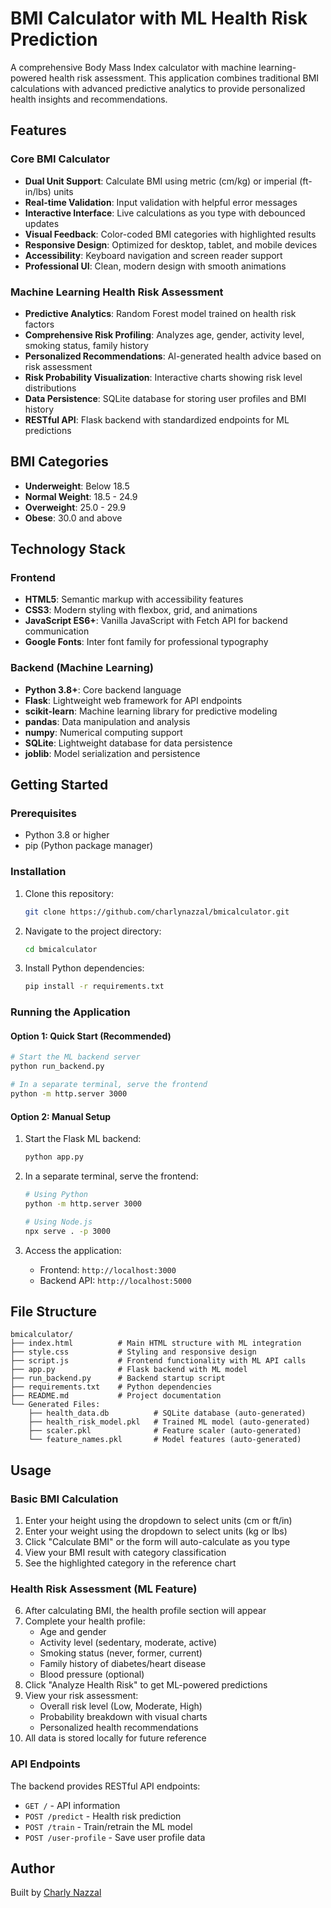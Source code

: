 # BMI Calculator with ML Health Risk Prediction

A comprehensive Body Mass Index calculator with machine learning-powered health risk assessment. This application combines traditional BMI calculations with advanced predictive analytics to provide personalized health insights and recommendations.

## Features

### Core BMI Calculator
- **Dual Unit Support**: Calculate BMI using metric (cm/kg) or imperial (ft-in/lbs) units
- **Real-time Validation**: Input validation with helpful error messages
- **Interactive Interface**: Live calculations as you type with debounced updates
- **Visual Feedback**: Color-coded BMI categories with highlighted results
- **Responsive Design**: Optimized for desktop, tablet, and mobile devices
- **Accessibility**: Keyboard navigation and screen reader support
- **Professional UI**: Clean, modern design with smooth animations

### Machine Learning Health Risk Assessment
- **Predictive Analytics**: Random Forest model trained on health risk factors
- **Comprehensive Risk Profiling**: Analyzes age, gender, activity level, smoking status, family history
- **Personalized Recommendations**: AI-generated health advice based on risk assessment
- **Risk Probability Visualization**: Interactive charts showing risk level distributions
- **Data Persistence**: SQLite database for storing user profiles and BMI history
- **RESTful API**: Flask backend with standardized endpoints for ML predictions

## BMI Categories

- **Underweight**: Below 18.5
- **Normal Weight**: 18.5 - 24.9
- **Overweight**: 25.0 - 29.9
- **Obese**: 30.0 and above

## Technology Stack

### Frontend
- **HTML5**: Semantic markup with accessibility features
- **CSS3**: Modern styling with flexbox, grid, and animations
- **JavaScript ES6+**: Vanilla JavaScript with Fetch API for backend communication
- **Google Fonts**: Inter font family for professional typography

### Backend (Machine Learning)
- **Python 3.8+**: Core backend language
- **Flask**: Lightweight web framework for API endpoints
- **scikit-learn**: Machine learning library for predictive modeling
- **pandas**: Data manipulation and analysis
- **numpy**: Numerical computing support
- **SQLite**: Lightweight database for data persistence
- **joblib**: Model serialization and persistence

## Getting Started

### Prerequisites
- Python 3.8 or higher
- pip (Python package manager)

### Installation

1. Clone this repository:
   ```bash
   git clone https://github.com/charlynazzal/bmicalculator.git
   ```

2. Navigate to the project directory:
   ```bash
   cd bmicalculator
   ```

3. Install Python dependencies:
   ```bash
   pip install -r requirements.txt
   ```

### Running the Application

#### Option 1: Quick Start (Recommended)
```bash
# Start the ML backend server
python run_backend.py

# In a separate terminal, serve the frontend
python -m http.server 3000
```

#### Option 2: Manual Setup
1. Start the Flask ML backend:
   ```bash
   python app.py
   ```

2. In a separate terminal, serve the frontend:
   ```bash
   # Using Python
   python -m http.server 3000
   
   # Using Node.js
   npx serve . -p 3000
   ```

3. Access the application:
   - Frontend: `http://localhost:3000`
   - Backend API: `http://localhost:5000`

## File Structure

```
bmicalculator/
├── index.html          # Main HTML structure with ML integration
├── style.css           # Styling and responsive design
├── script.js           # Frontend functionality with ML API calls
├── app.py              # Flask backend with ML model
├── run_backend.py      # Backend startup script
├── requirements.txt    # Python dependencies
├── README.md           # Project documentation
└── Generated Files:
    ├── health_data.db          # SQLite database (auto-generated)
    ├── health_risk_model.pkl   # Trained ML model (auto-generated)
    ├── scaler.pkl              # Feature scaler (auto-generated)
    └── feature_names.pkl       # Model features (auto-generated)
```

## Usage

### Basic BMI Calculation
1. Enter your height using the dropdown to select units (cm or ft/in)
2. Enter your weight using the dropdown to select units (kg or lbs)
3. Click "Calculate BMI" or the form will auto-calculate as you type
4. View your BMI result with category classification
5. See the highlighted category in the reference chart

### Health Risk Assessment (ML Feature)
6. After calculating BMI, the health profile section will appear
7. Complete your health profile:
   - Age and gender
   - Activity level (sedentary, moderate, active)
   - Smoking status (never, former, current)
   - Family history of diabetes/heart disease
   - Blood pressure (optional)
8. Click "Analyze Health Risk" to get ML-powered predictions
9. View your risk assessment:
   - Overall risk level (Low, Moderate, High)
   - Probability breakdown with visual charts
   - Personalized health recommendations
10. All data is stored locally for future reference

### API Endpoints
The backend provides RESTful API endpoints:
- `GET /` - API information
- `POST /predict` - Health risk prediction
- `POST /train` - Train/retrain the ML model
- `POST /user-profile` - Save user profile data

## Author

Built by [Charly Nazzal](https://github.com/charlynazzal) 
